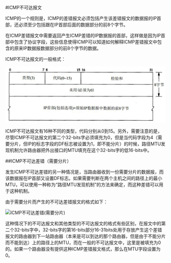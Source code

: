 #ICMP不可达报文

ICMP的一个规则是，ICMP的差错报文必须包括产生该差错报文的数据报的IP首部，还必须至少包括跟在IP首部后面的数据部分的前8个字节。

在ICMP差错报文中需要返回产生ICMP差错的IP数据报的首部，这样做是因为IP首部中包含了协议字段，这些信息使得ICMP可以知道如何解释ICMP差错报文中包含的原来IP数据报数据部分的前8个字节的数据。

ICMP不可达报文的一般格式：

![ICMP不可达报文](./image/ICMP不可达报文.jpg "ICMP不可达报文")

ICMP不可达报文有16种不同的类型，代码分别从0到15。另外，需要注意的是，尽管ICMP不可达报文的第二个32-bits字必须填充为0，但是当代码字段为4（需要分片，但IP的标志字段的DF标志被设置为1，即不能分片）的时候，路径MTU发现机制允许路由器把外出接口的MTU填充在这个32-bits字的低16-bits中。

##ICMP不可达差错（需要分片）

发生ICMP不可达差错的另一种情况是，当路由器收到一份需要分片的数据报，而该数据报在IP首部又设置DF标志。如果需要判断在两个主机之间的路径上的最小MTU，可以使用一种称为“路径MTU发现机制”的方法来确定，而这种差错可以用于这种机制。

由于需要分片而产生的不可达差错报文的格式如下：

![ICMP不可达差错(需要分片)](./image/ICMP不可达差错\(需要分片\).jpg "ICMP不可达差错\(需要分片\)")

这种情况下的不可达报文和其他类型的不可达报文的格式有些区别，在报文中的第二个32-bits字中，32-bits字的第16-bits部分16-31bits处用于存放产生这个差错报文的路由器到下一站路由器（本来是可以到达的那个路由器，但是由于不能分片而不能到达）上的路径上的MTU，而在一般的不可达报文中，这里是被填充为0的。如果一个路由器没有提供这种ICMP差错报文格式，那么在MTU字段设置为0。
